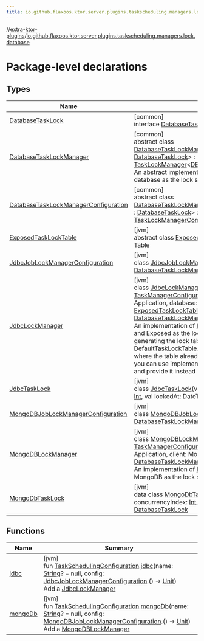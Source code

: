 ```yaml
---
title: io.github.flaxoos.ktor.server.plugins.taskscheduling.managers.lock.database
---
```


//[extra-ktor-plugins](../../index.md)/[io.github.flaxoos.ktor.server.plugins.taskscheduling.managers.lock.database](index.md)

# Package-level declarations

## Types

| Name                                                                                       | Summary                                                                                                                                                                                                                                                                                                                                                                                                                                                                                                                                                                                                                                                                                                                                                                                                                                                                                                                                                                                     |
|--------------------------------------------------------------------------------------------|---------------------------------------------------------------------------------------------------------------------------------------------------------------------------------------------------------------------------------------------------------------------------------------------------------------------------------------------------------------------------------------------------------------------------------------------------------------------------------------------------------------------------------------------------------------------------------------------------------------------------------------------------------------------------------------------------------------------------------------------------------------------------------------------------------------------------------------------------------------------------------------------------------------------------------------------------------------------------------------------|
| [DatabaseTaskLock](-database-task-lock/index.md)                                           | [common]<br>interface [DatabaseTaskLock](-database-task-lock/index.md) : [TaskLock](../io.github.flaxoos.ktor.server.plugins.taskscheduling.tasks/-task-lock/index.md)                                                                                                                                                                                                                                                                                                                                                                                                                                                                                                                                                                                                                                                                                                                                                                                                                      |
| [DatabaseTaskLockManager](-database-task-lock-manager/index.md)                            | [common]<br>abstract class [DatabaseTaskLockManager](-database-task-lock-manager/index.md)&lt;[DB_TASK_LOCK_KEY](-database-task-lock-manager/index.md) : [DatabaseTaskLock](-database-task-lock/index.md)&gt; : [TaskLockManager](../io.github.flaxoos.ktor.server.plugins.taskscheduling.managers.lock/-task-lock-manager/index.md)&lt;[DB_TASK_LOCK_KEY](-database-task-lock-manager/index.md)&gt; <br>An abstract implementation of [TaskLockManager](../io.github.flaxoos.ktor.server.plugins.taskscheduling.managers.lock/-task-lock-manager/index.md) using a database as the lock store                                                                                                                                                                                                                                                                                                                                                                                              |
| [DatabaseTaskLockManagerConfiguration](-database-task-lock-manager-configuration/index.md) | [common]<br>abstract class [DatabaseTaskLockManagerConfiguration](-database-task-lock-manager-configuration/index.md)&lt;[DB_TASK_LOCK_KEY](-database-task-lock-manager-configuration/index.md) : [DatabaseTaskLock](-database-task-lock/index.md)&gt; : [TaskLockManagerConfiguration](../io.github.flaxoos.ktor.server.plugins.taskscheduling.managers.lock/-task-lock-manager-configuration/index.md)&lt;[DB_TASK_LOCK_KEY](-database-task-lock-manager-configuration/index.md)&gt;                                                                                                                                                                                                                                                                                                                                                                                                                                                                                                      |
| [ExposedTaskLockTable](-exposed-task-lock-table/index.md)                                  | [jvm]<br>abstract class [ExposedTaskLockTable](-exposed-task-lock-table/index.md)(tableName: [String](https://kotlinlang.org/api/latest/jvm/stdlib/kotlin/-string/index.md)) : Table                                                                                                                                                                                                                                                                                                                                                                                                                                                                                                                                                                                                                                                                                                                                                                                                        |
| [JdbcJobLockManagerConfiguration](-jdbc-job-lock-manager-configuration/index.md)           | [jvm]<br>class [JdbcJobLockManagerConfiguration](-jdbc-job-lock-manager-configuration/index.md) : [DatabaseTaskLockManagerConfiguration](-database-task-lock-manager-configuration/index.md)&lt;[JdbcTaskLock](-jdbc-task-lock/index.md)&gt;                                                                                                                                                                                                                                                                                                                                                                                                                                                                                                                                                                                                                                                                                                                                                |
| [JdbcLockManager](-jdbc-lock-manager/index.md)                                             | [jvm]<br>class [JdbcLockManager](-jdbc-lock-manager/index.md)(val name: [TaskManagerConfiguration.TaskManagerName](../io.github.flaxoos.ktor.server.plugins.taskscheduling.managers/-task-manager-configuration/-task-manager-name/index.md), val application: Application, database: Database, taskLockTable: [ExposedTaskLockTable](-exposed-task-lock-table/index.md) = DefaultTaskLockTable) : [DatabaseTaskLockManager](-database-task-lock-manager/index.md)&lt;[JdbcTaskLock](-jdbc-task-lock/index.md)&gt; <br>An implementation of [DatabaseTaskLockManager](-database-task-lock-manager/index.md) using JDBC and Exposed as the lock store The manager will take care of generating the lock table using the SchemaUtils and the DefaultTaskLockTable. the schema utils should handle the case where the table already exists. TODO: test this Alternatively, you can use implement the [ExposedTaskLockTable](-exposed-task-lock-table/index.md) yourself and provide it instead |
| [JdbcTaskLock](-jdbc-task-lock/index.md)                                                   | [jvm]<br>class [JdbcTaskLock](-jdbc-task-lock/index.md)(val name: [String](https://kotlinlang.org/api/latest/jvm/stdlib/kotlin/-string/index.md), val concurrencyIndex: [Int](https://kotlinlang.org/api/latest/jvm/stdlib/kotlin/-int/index.md), val lockedAt: DateTime) : [DatabaseTaskLock](-database-task-lock/index.md)                                                                                                                                                                                                                                                                                                                                                                                                                                                                                                                                                                                                                                                                |
| [MongoDBJobLockManagerConfiguration](-mongo-d-b-job-lock-manager-configuration/index.md)   | [jvm]<br>class [MongoDBJobLockManagerConfiguration](-mongo-d-b-job-lock-manager-configuration/index.md) : [DatabaseTaskLockManagerConfiguration](-database-task-lock-manager-configuration/index.md)&lt;[MongoDbTaskLock](-mongo-db-task-lock/index.md)&gt;                                                                                                                                                                                                                                                                                                                                                                                                                                                                                                                                                                                                                                                                                                                                 |
| [MongoDBLockManager](-mongo-d-b-lock-manager/index.md)                                     | [jvm]<br>class [MongoDBLockManager](-mongo-d-b-lock-manager/index.md)(val name: [TaskManagerConfiguration.TaskManagerName](../io.github.flaxoos.ktor.server.plugins.taskscheduling.managers/-task-manager-configuration/-task-manager-name/index.md), val application: Application, client: MongoClient, databaseName: [String](https://kotlinlang.org/api/latest/jvm/stdlib/kotlin/-string/index.md)) : [DatabaseTaskLockManager](-database-task-lock-manager/index.md)&lt;[MongoDbTaskLock](-mongo-db-task-lock/index.md)&gt; <br>An implementation of [DatabaseTaskLockManager](-database-task-lock-manager/index.md) using MongoDB as the lock store                                                                                                                                                                                                                                                                                                                                    |
| [MongoDbTaskLock](-mongo-db-task-lock/index.md)                                            | [jvm]<br>data class [MongoDbTaskLock](-mongo-db-task-lock/index.md)(val name: [String](https://kotlinlang.org/api/latest/jvm/stdlib/kotlin/-string/index.md), val concurrencyIndex: [Int](https://kotlinlang.org/api/latest/jvm/stdlib/kotlin/-int/index.md), var lockedAt: DateTime) : [DatabaseTaskLock](-database-task-lock/index.md)                                                                                                                                                                                                                                                                                                                                                                                                                                                                                                                                                                                                                                                    |

## Functions

| Name                   | Summary                                                                                                                                                                                                                                                                                                                                                                                                                                                                                                                |
|------------------------|------------------------------------------------------------------------------------------------------------------------------------------------------------------------------------------------------------------------------------------------------------------------------------------------------------------------------------------------------------------------------------------------------------------------------------------------------------------------------------------------------------------------|
| [jdbc](jdbc.md)        | [jvm]<br>fun [TaskSchedulingConfiguration](../io.github.flaxoos.ktor.server.plugins.taskscheduling/-task-scheduling-configuration/index.md).[jdbc](jdbc.md)(name: [String](https://kotlinlang.org/api/latest/jvm/stdlib/kotlin/-string/index.md)? = null, config: [JdbcJobLockManagerConfiguration](-jdbc-job-lock-manager-configuration/index.md).() -&gt; [Unit](https://kotlinlang.org/api/latest/jvm/stdlib/kotlin/-unit/index.md))<br>Add a [JdbcLockManager](-jdbc-lock-manager/index.md)                        |
| [mongoDb](mongo-db.md) | [jvm]<br>fun [TaskSchedulingConfiguration](../io.github.flaxoos.ktor.server.plugins.taskscheduling/-task-scheduling-configuration/index.md).[mongoDb](mongo-db.md)(name: [String](https://kotlinlang.org/api/latest/jvm/stdlib/kotlin/-string/index.md)? = null, config: [MongoDBJobLockManagerConfiguration](-mongo-d-b-job-lock-manager-configuration/index.md).() -&gt; [Unit](https://kotlinlang.org/api/latest/jvm/stdlib/kotlin/-unit/index.md))<br>Add a [MongoDBLockManager](-mongo-d-b-lock-manager/index.md) |

